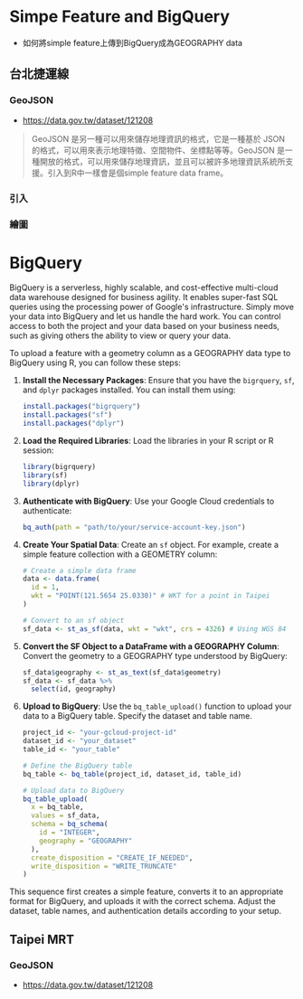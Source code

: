 # Simpe Feature and BigQuery

   - 如何將simple feature上傳到BigQuery成為GEOGRAPHY data
  
## 台北捷運線


### GeoJSON

  - <https://data.gov.tw/dataset/121208>

> GeoJSON 是另一種可以用來儲存地理資訊的格式，它是一種基於 JSON 的格式，可以用來表示地理特徵、空間物件、坐標點等等。GeoJSON 是一種開放的格式，可以用來儲存地理資訊，並且可以被許多地理資訊系統所支援。引入到R中一樣會是個simple feature data frame。

### 引入


### 繪圖






# BigQuery

BigQuery is a serverless, highly scalable, and cost-effective multi-cloud data warehouse designed for business agility. It enables super-fast SQL queries using the processing power of Google's infrastructure. Simply move your data into BigQuery and let us handle the hard work. You can control access to both the project and your data based on your business needs, such as giving others the ability to view or query your data.


To upload a feature with a geometry column as a GEOGRAPHY data type to BigQuery using R, you can follow these steps:

1. **Install the Necessary Packages**:
   Ensure that you have the `bigrquery`, `sf`, and `dplyr` packages installed. You can install them using:

   ```r
   install.packages("bigrquery")
   install.packages("sf")
   install.packages("dplyr")
   ```

2. **Load the Required Libraries**:
   Load the libraries in your R script or R session:

   ```r
   library(bigrquery)
   library(sf)
   library(dplyr)
   ```

3. **Authenticate with BigQuery**:
   Use your Google Cloud credentials to authenticate:

   ```r
   bq_auth(path = "path/to/your/service-account-key.json")
   ```

4. **Create Your Spatial Data**:
   Create an `sf` object. For example, create a simple feature collection with a GEOMETRY column:

   ```r
   # Create a simple data frame
   data <- data.frame(
     id = 1,
     wkt = "POINT(121.5654 25.0330)" # WKT for a point in Taipei
   )

   # Convert to an sf object
   sf_data <- st_as_sf(data, wkt = "wkt", crs = 4326) # Using WGS 84
   ```

5. **Convert the SF Object to a DataFrame with a GEOGRAPHY Column**:
   Convert the geometry to a GEOGRAPHY type understood by BigQuery:

   ```r
   sf_data$geography <- st_as_text(sf_data$geometry) 
   sf_data <- sf_data %>%
     select(id, geography)
   ```

6. **Upload to BigQuery**:
   Use the `bq_table_upload()` function to upload your data to a BigQuery table. Specify the dataset and table name.

   ```r
   project_id <- "your-gcloud-project-id"
   dataset_id <- "your_dataset"
   table_id <- "your_table"

   # Define the BigQuery table
   bq_table <- bq_table(project_id, dataset_id, table_id)

   # Upload data to BigQuery
   bq_table_upload(
     x = bq_table,
     values = sf_data,
     schema = bq_schema(
       id = "INTEGER",
       geography = "GEOGRAPHY"
     ),
     create_disposition = "CREATE_IF_NEEDED",
     write_disposition = "WRITE_TRUNCATE"
   )
   ```

This sequence first creates a simple feature, converts it to an appropriate format for BigQuery, and uploads it with the correct schema. Adjust the dataset, table names, and authentication details according to your setup.

## Taipei MRT

### GeoJSON

  - <https://data.gov.tw/dataset/121208>